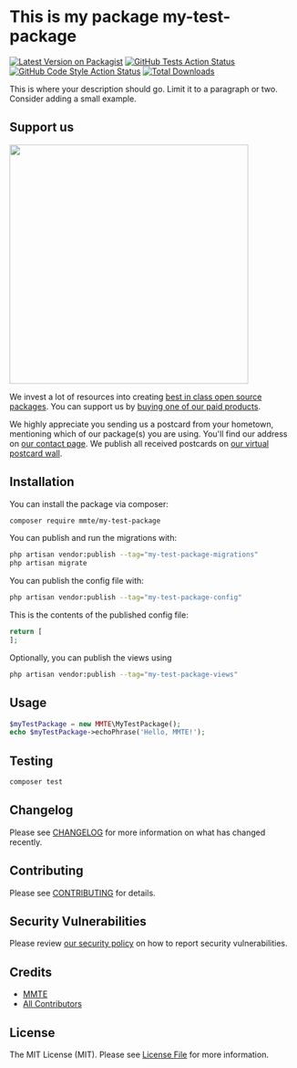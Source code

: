 # This is my package my-test-package

[![Latest Version on Packagist](https://img.shields.io/packagist/v/mmte/my-test-package.svg?style=flat-square)](https://packagist.org/packages/mmte/my-test-package)
[![GitHub Tests Action Status](https://img.shields.io/github/actions/workflow/status/mmte/my-test-package/run-tests.yml?branch=main&label=tests&style=flat-square)](https://github.com/mmte/my-test-package/actions?query=workflow%3Arun-tests+branch%3Amain)
[![GitHub Code Style Action Status](https://img.shields.io/github/actions/workflow/status/mmte/my-test-package/fix-php-code-style-issues.yml?branch=main&label=code%20style&style=flat-square)](https://github.com/mmte/my-test-package/actions?query=workflow%3A"Fix+PHP+code+style+issues"+branch%3Amain)
[![Total Downloads](https://img.shields.io/packagist/dt/mmte/my-test-package.svg?style=flat-square)](https://packagist.org/packages/mmte/my-test-package)

This is where your description should go. Limit it to a paragraph or two. Consider adding a small example.

## Support us

[<img src="https://github-ads.s3.eu-central-1.amazonaws.com/my-test-package.jpg?t=1" width="419px" />](https://spatie.be/github-ad-click/my-test-package)

We invest a lot of resources into creating [best in class open source packages](https://spatie.be/open-source). You can support us by [buying one of our paid products](https://spatie.be/open-source/support-us).

We highly appreciate you sending us a postcard from your hometown, mentioning which of our package(s) you are using. You'll find our address on [our contact page](https://spatie.be/about-us). We publish all received postcards on [our virtual postcard wall](https://spatie.be/open-source/postcards).

## Installation

You can install the package via composer:

```bash
composer require mmte/my-test-package
```

You can publish and run the migrations with:

```bash
php artisan vendor:publish --tag="my-test-package-migrations"
php artisan migrate
```

You can publish the config file with:

```bash
php artisan vendor:publish --tag="my-test-package-config"
```

This is the contents of the published config file:

```php
return [
];
```

Optionally, you can publish the views using

```bash
php artisan vendor:publish --tag="my-test-package-views"
```

## Usage

```php
$myTestPackage = new MMTE\MyTestPackage();
echo $myTestPackage->echoPhrase('Hello, MMTE!');
```

## Testing

```bash
composer test
```

## Changelog

Please see [CHANGELOG](CHANGELOG.md) for more information on what has changed recently.

## Contributing

Please see [CONTRIBUTING](CONTRIBUTING.md) for details.

## Security Vulnerabilities

Please review [our security policy](../../security/policy) on how to report security vulnerabilities.

## Credits

- [MMTE](https://github.com/MMTE)
- [All Contributors](../../contributors)

## License

The MIT License (MIT). Please see [License File](LICENSE.md) for more information.
